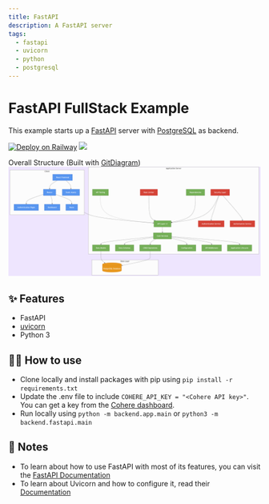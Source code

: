 ```yaml
---
title: FastAPI
description: A FastAPI server
tags:
  - fastapi
  - uvicorn
  - python
  - postgresql
---
```


<!-- LINK GROUP -->
[deploy-on-zeabur-button-image]: https://zeabur.com/button.svg
[deploy-on-zeabur-link]: https://zeabur.com/templates/A2TNYB

# FastAPI FullStack Example

This example starts up a [FastAPI](https://fastapi.tiangolo.com/) server with [PostgreSQL](https://www.postgresql.org/) as backend.

[![Deploy on Railway](https://railway.app/button.svg)](https://railway.app/template/IhHgYS?referralCode=jk_FgY)
[![][deploy-on-zeabur-button-image]][deploy-on-zeabur-link]

Overall Structure (Built with [GitDiagram](https://gitdiagram.com/glowiep/Fullstack-FastAPI))
![Git Diagram](diagram.png)

## ✨ Features

- FastAPI
- [uvicorn](https://www.uvicorn.org/)
- Python 3

## 💁‍♀️ How to use

- Clone locally and install packages with pip using `pip install -r requirements.txt`
- Update the .env file to include `COHERE_API_KEY = "<Cohere API key>"`. You can get a key from the [Cohere dashboard](https://dashboard.cohere.com/api-keys).
- Run locally using `python -m backend.app.main` or `python3 -m backend.fastapi.main`

## 📝 Notes

- To learn about how to use FastAPI with most of its features, you can visit the [FastAPI Documentation](https://fastapi.tiangolo.com/tutorial/)
- To learn about Uvicorn and how to configure it, read their [Documentation](https://www.uvicorn.org/)
